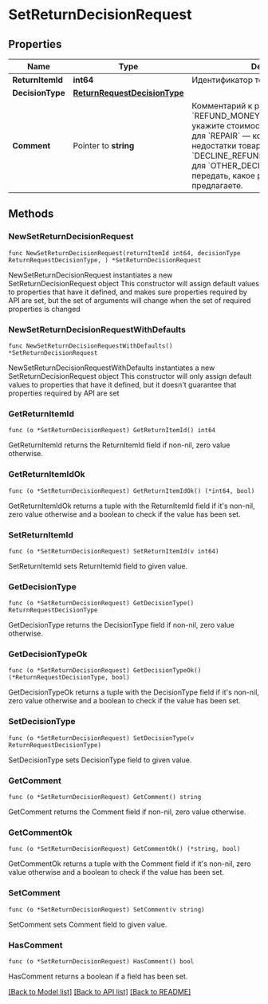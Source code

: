 # SetReturnDecisionRequest

## Properties

Name | Type | Description | Notes
------------ | ------------- | ------------- | -------------
**ReturnItemId** | **int64** | Идентификатор товара в возврате. | 
**DecisionType** | [**ReturnRequestDecisionType**](ReturnRequestDecisionType.md) |  | 
**Comment** | Pointer to **string** | Комментарий к решению.  Для решения &#x60;REFUND_MONEY_INCLUDING_SHIPMENT&#x60; укажите стоимость обратной пересылки,  для &#x60;REPAIR&#x60; — когда вы устраните недостатки товара,  для &#x60;DECLINE_REFUND&#x60; — причину отказа,  для &#x60;OTHER_DECISION&#x60; следует передать, какое решение вы предлагаете.  | [optional] 

## Methods

### NewSetReturnDecisionRequest

`func NewSetReturnDecisionRequest(returnItemId int64, decisionType ReturnRequestDecisionType, ) *SetReturnDecisionRequest`

NewSetReturnDecisionRequest instantiates a new SetReturnDecisionRequest object
This constructor will assign default values to properties that have it defined,
and makes sure properties required by API are set, but the set of arguments
will change when the set of required properties is changed

### NewSetReturnDecisionRequestWithDefaults

`func NewSetReturnDecisionRequestWithDefaults() *SetReturnDecisionRequest`

NewSetReturnDecisionRequestWithDefaults instantiates a new SetReturnDecisionRequest object
This constructor will only assign default values to properties that have it defined,
but it doesn't guarantee that properties required by API are set

### GetReturnItemId

`func (o *SetReturnDecisionRequest) GetReturnItemId() int64`

GetReturnItemId returns the ReturnItemId field if non-nil, zero value otherwise.

### GetReturnItemIdOk

`func (o *SetReturnDecisionRequest) GetReturnItemIdOk() (*int64, bool)`

GetReturnItemIdOk returns a tuple with the ReturnItemId field if it's non-nil, zero value otherwise
and a boolean to check if the value has been set.

### SetReturnItemId

`func (o *SetReturnDecisionRequest) SetReturnItemId(v int64)`

SetReturnItemId sets ReturnItemId field to given value.


### GetDecisionType

`func (o *SetReturnDecisionRequest) GetDecisionType() ReturnRequestDecisionType`

GetDecisionType returns the DecisionType field if non-nil, zero value otherwise.

### GetDecisionTypeOk

`func (o *SetReturnDecisionRequest) GetDecisionTypeOk() (*ReturnRequestDecisionType, bool)`

GetDecisionTypeOk returns a tuple with the DecisionType field if it's non-nil, zero value otherwise
and a boolean to check if the value has been set.

### SetDecisionType

`func (o *SetReturnDecisionRequest) SetDecisionType(v ReturnRequestDecisionType)`

SetDecisionType sets DecisionType field to given value.


### GetComment

`func (o *SetReturnDecisionRequest) GetComment() string`

GetComment returns the Comment field if non-nil, zero value otherwise.

### GetCommentOk

`func (o *SetReturnDecisionRequest) GetCommentOk() (*string, bool)`

GetCommentOk returns a tuple with the Comment field if it's non-nil, zero value otherwise
and a boolean to check if the value has been set.

### SetComment

`func (o *SetReturnDecisionRequest) SetComment(v string)`

SetComment sets Comment field to given value.

### HasComment

`func (o *SetReturnDecisionRequest) HasComment() bool`

HasComment returns a boolean if a field has been set.


[[Back to Model list]](../README.md#documentation-for-models) [[Back to API list]](../README.md#documentation-for-api-endpoints) [[Back to README]](../README.md)


